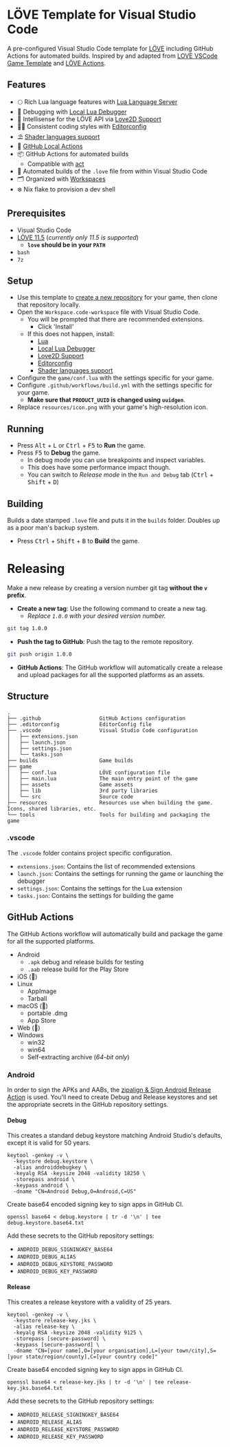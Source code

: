 # LÖVE Template for Visual Studio Code

A pre-configured Visual Studio Code template for [LÖVE](https://love2d.org/) including GitHub Actions for automated builds.
Inspired by and adapted from [LOVE VSCode Game Template](https://github.com/Keyslam/LOVE-VSCode-Game-Template) and [LÖVE Actions](https://github.com/love-actions).

## Features

- 🌕 Rich Lua language features with [Lua Language Server](https://github.com/LuaLS/lua-language-server)
- 🐛 Debugging with [Local Lua Debugger](https://github.com/tomblind/local-lua-debugger-vscode)
- 🩷 Intellisense for the LÖVE API via [Love2D Support](https://marketplace.visualstudio.com/items?itemName=pixelbyte-studios.pixelbyte-love2d)
- 👨‍💻 Consistent coding styles with [Editorconfig](https://github.com/editorconfig/editorconfig-vscode)
- ️⛱️ [Shader languages support](https://marketplace.visualstudio.com/items?itemName=slevesque.shader)
- 🐙 [GitHub Local Actions](https://marketplace.visualstudio.com/items?itemName=SanjulaGanepola.github-local-actions)
- 📦 GitHub Actions for automated builds
  - Compatible with [act](https://nektosact.com/)
- ️👷 Automated builds of the `.love` file from within Visual Studio Code
- 🗂️ Organized with [Workspaces](https://code.visualstudio.com/docs/editor/workspaces)
- ️❄️ Nix flake to provision a dev shell

## Prerequisites

- Visual Studio Code
- [LÖVE 11.5](https://love2d.org/) (*currently only 11.5 is supported*)
  - **`love` should be in your `PATH`**
- `bash`
- `7z`

## Setup

- Use this template to [create a new repository](https://docs.github.com/en/repositories/creating-and-managing-repositories/creating-a-repository-from-a-template) for your game, then clone that repository locally.
- Open the `Workspace.code-workspace` file with Visual Studio Code.
  - You will be prompted that there are recommended extensions.
    - Click 'Install'
  - If this does not happen, install:
    - [Lua](https://marketplace.visualstudio.com/items?itemName=sumneko.lua)
    - [Local Lua Debugger](https://marketplace.visualstudio.com/items?itemName=tomblind.local-lua-debugger-vscode)
    - [Love2D Support](https://marketplace.visualstudio.com/items?itemName=pixelbyte-studios.pixelbyte-love2d)
    - [Editorconfig](https://marketplace.visualstudio.com/items?itemName=EditorConfig.EditorConfig)
    - [Shader languages support](https://marketplace.visualstudio.com/items?itemName=slevesque.shader)
- Configure the `game/conf.lua` with the settings specific for your game.
- Configure `.github/workflows/build.yml` with the settings specific for your game.
  - **Make sure that `PRODUCT_UUID` is changed using `uuidgen`**.
- Replace `resources/icon.png` with your game's high-resolution icon.

## Running

- Press <kbd>Alt</kbd> + <kbd>L</kbd> or <kbd>Ctrl</kbd> + <kbd>F5</kbd> to **Run** the game.
- Press <kbd>F5</kbd> to **Debug** the game.
  - In debug mode you can use breakpoints and inspect variables.
  - This does have some performance impact though.
  - You can switch to *Release mode* in the `Run and Debug` tab (<kbd>Ctrl</kbd> + <kbd>Shift</kbd> + <kbd>D</kbd>)

## Building

Builds a date stamped `.love` file and puts it in the `builds` folder.
Doubles up as a poor man's backup system.

- Press <kbd>Ctrl</kbd> + <kbd>Shift</kbd> + <kbd>B</kbd> to **Build** the game.

# Releasing

Make a new release by creating a version number git tag **without the `v` prefix**.

- **Create a new tag**: Use the following command to create a new tag.
  - *Replace `1.0.0` with your desired version number.*
```bash
git tag 1.0.0
```

- **Push the tag to GitHub**: Push the tag to the remote repository.
```bash
git push origin 1.0.0
```

- **GitHub Actions**: The GitHub workflow will automatically create a release and upload packages for all the supported platforms as an assets.

## Structure
```
.
├── .github                   GitHub Actions configuration
├── .editorconfig             EditorConfig file
├── .vscode                   Visual Studio Code configuration
│   ├── extensions.json
│   ├── launch.json
│   ├── settings.json
│   └── tasks.json
├── builds                    Game builds
├── game
│   ├── conf.lua              LÖVE configuration file
│   ├── main.lua              The main entry point of the game
│   ├── assets                Game assets
│   ├── lib                   3rd party libraries
│   └── src                   Source code
├── resources                 Resources use when building the game. Icons, shared libraries, etc.
└── tools                     Tools for building and packaging the game
```

### .vscode

The `.vscode` folder contains project specific configuration.

- `extensions.json`: Contains the list of recommended extensions
- `launch.json`: Contains the settings for running the game or launching the debugger
- `settings.json`: Contains the settings for the Lua extension
- `tasks.json`: Contains the settings for building the game

## GitHub Actions

The GitHub Actions workflow will automatically build and package the game for all the supported platforms.

- Android
  - `.apk` debug and release builds for testing
  - `.aab` release build for the Play Store
- iOS (🚧)
- Linux
  - AppImage
  - Tarball
- macOS (🚧)
  - portable .dmg
  - App Store
- Web (️🚧)
- Windows
  - win32
  - win64
  - Self-extracting archive (*64-bit only*)

### Android

In order to sign the APKs and AABs, the [zipalign & Sign Android Release Action](https://github.com/kevin-david/zipalign-sign-android-release) is used. You'll need to create Debug and Release keystores and set the appropriate secrets in the GitHub repository settings.

#### Debug

This creates a standard debug keystore matching Android Studio's defaults, except it is valid for 50 years.

```shell
keytool -genkey -v \
  -keystore debug.keystore \
  -alias androiddebugkey \
  -keyalg RSA -keysize 2048 -validity 18250 \
  -storepass android \
  -keypass android \
  -dname "CN=Android Debug,O=Android,C=US"
```

Create base64 encoded signing key to sign apps in GitHub CI.

```shell
openssl base64 < debug.keystore | tr -d '\n' | tee debug.keystore.base64.txt
```

Add these secrets to the GitHub repository settings:

- `ANDROID_DEBUG_SIGNINGKEY_BASE64`
- `ANDROID_DEBUG_ALIAS`
- `ANDROID_DEBUG_KEYSTORE_PASSWORD`
- `ANDROID_DEBUG_KEY_PASSWORD`

#### Release

This creates a release keystore with a validity of 25 years.

```shell
keytool -genkey -v \
  -keystore release-key.jks \
  -alias release-key \
  -keyalg RSA -keysize 2048 -validity 9125 \
  -storepass [secure-password] \
  -keypass [secure-password] \
  -dname "CN=[your name],O=[your organisation],L=[your town/city],S=[your state/region/county],C=[your country code]"
```

Create base64 encoded signing key to sign apps in GitHub CI.

```shell
openssl base64 < release-key.jks | tr -d '\n' | tee release-key.jks.base64.txt
```

Add these secrets to the GitHub repository settings:

- `ANDROID_RELEASE_SIGNINGKEY_BASE64`
- `ANDROID_RELEASE_ALIAS`
- `ANDROID_RELEASE_KEYSTORE_PASSWORD`
- `ANDROID_RELEASE_KEY_PASSWORD`
